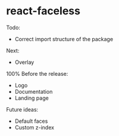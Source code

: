# react-faceless

Todo:
- Correct import structure of the package

Next:
- Overlay

100% Before the release:
- Logo
- Documentation
- Landing page

Future ideas:
- Default faces
- Custom z-index
